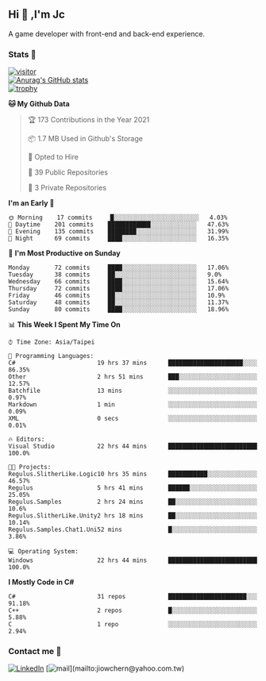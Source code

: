 ## Hi 👋 ,I'm Jc  

A game developer with front-end and back-end experience.  

### Stats  📝
[![visitor](https://visitor-badge.glitch.me/badge?page_id=jiowchern.jiowchern&style=flat-square&color=0088cc)](https://visitor-badge.glitch.me/badge?page_id=jiowchern.jiowchern&style=flat-square&color=0088cc)  
[![Anurag's GitHub stats](https://github-readme-stats.vercel.app/api?username=jiowchern&count_private=true&&show_icons=true)](https://github.com/anuraghazra/github-readme-stats)  
[![trophy](https://github-profile-trophy.vercel.app/?username=jiowchern)](https://github.com/ryo-ma/github-profile-trophy)  


<!--START_SECTION:waka-->
**🐱 My Github Data** 

> 🏆 173 Contributions in the Year 2021
 > 
> 📦 1.7 MB Used in Github's Storage 
 > 
> 💼 Opted to Hire
 > 
> 📜 39 Public Repositories 
 > 
> 🔑 3 Private Repositories  
 > 
**I'm an Early 🐤** 

```text
🌞 Morning    17 commits     █░░░░░░░░░░░░░░░░░░░░░░░░   4.03% 
🌆 Daytime    201 commits    ████████████░░░░░░░░░░░░░   47.63% 
🌃 Evening    135 commits    ████████░░░░░░░░░░░░░░░░░   31.99% 
🌙 Night      69 commits     ████░░░░░░░░░░░░░░░░░░░░░   16.35%

```
📅 **I'm Most Productive on Sunday** 

```text
Monday       72 commits     ████░░░░░░░░░░░░░░░░░░░░░   17.06% 
Tuesday      38 commits     ██░░░░░░░░░░░░░░░░░░░░░░░   9.0% 
Wednesday    66 commits     ████░░░░░░░░░░░░░░░░░░░░░   15.64% 
Thursday     72 commits     ████░░░░░░░░░░░░░░░░░░░░░   17.06% 
Friday       46 commits     ██░░░░░░░░░░░░░░░░░░░░░░░   10.9% 
Saturday     48 commits     ██░░░░░░░░░░░░░░░░░░░░░░░   11.37% 
Sunday       80 commits     ████░░░░░░░░░░░░░░░░░░░░░   18.96%

```


📊 **This Week I Spent My Time On** 

```text
⌚︎ Time Zone: Asia/Taipei

💬 Programming Languages: 
C#                       19 hrs 37 mins      █████████████████████░░░░   86.35% 
Other                    2 hrs 51 mins       ███░░░░░░░░░░░░░░░░░░░░░░   12.57% 
Batchfile                13 mins             ░░░░░░░░░░░░░░░░░░░░░░░░░   0.97% 
Markdown                 1 min               ░░░░░░░░░░░░░░░░░░░░░░░░░   0.09% 
XML                      0 secs              ░░░░░░░░░░░░░░░░░░░░░░░░░   0.01%

🔥 Editors: 
Visual Studio            22 hrs 44 mins      █████████████████████████   100.0%

🐱‍💻 Projects: 
Regulus.SlitherLike.Logic10 hrs 35 mins      ███████████░░░░░░░░░░░░░░   46.57% 
Regulus                  5 hrs 41 mins       ██████░░░░░░░░░░░░░░░░░░░   25.05% 
Regulus.Samples          2 hrs 24 mins       ██░░░░░░░░░░░░░░░░░░░░░░░   10.6% 
Regulus.SlitherLike.Unity2 hrs 18 mins       ██░░░░░░░░░░░░░░░░░░░░░░░   10.14% 
Regulus.Samples.Chat1.Uni52 mins             █░░░░░░░░░░░░░░░░░░░░░░░░   3.86%

💻 Operating System: 
Windows                  22 hrs 44 mins      █████████████████████████   100.0%

```

**I Mostly Code in C#** 

```text
C#                       31 repos            ██████████████████████░░░   91.18% 
C++                      2 repos             █░░░░░░░░░░░░░░░░░░░░░░░░   5.88% 
C                        1 repo              ░░░░░░░░░░░░░░░░░░░░░░░░░   2.94%

```



<!--END_SECTION:waka-->



### Contact me 💬
[![LinkedIn](https://img.shields.io/badge/-JiowchernChen-0077B5?style==flat-square&logo=LinkedIn&logoColor=white)](https://www.linkedin.com/in/jiowchern-chen-4aaa90b7/) [![mail](https://img.shields.io/badge/-jiowchern%40yahoo.com.tw-blueviolet?style=flat-square&logo=yahoo!)](mailto:jiowchern@yahoo.com.tw)    

<!-- [![Linkedin Badge](https://img.shields.io/badge/-LinkedIn-blue?style=flat-square&logo=Linkedin&logoColor=white&link=https://www.linkedin.com/in/jiowchern-chen-4aaa90b7/)](https://www.linkedin.com/in/jiowchern-chen-4aaa90b7/) -->


<!--
**jiowchern/jiowchern** is a ✨ _special_ ✨ repository because its `README.md` (this file) appears on your GitHub profile.

Here are some ideas to get you started:

- 🔭 I’m currently working on ...
- 🌱 I’m currently learning ...
- 👯 I’m looking to collaborate on ...
- 🤔 I’m looking for help with ...
- 💬 Ask me about ...
- 📫 How to reach me: ...
- 😄 Pronouns: ...
- ⚡ Fun fact: ...
-->
